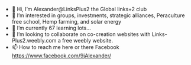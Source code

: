 - 👋 Hi, I’m Alexander@LinksPlus2 the Global links+2 club
- 👀 I’m interested in groups, investments, strategic alliances, Peraculture free school, Hemp farming, and solar energy
- 🌱 I’m currently 67 learning lots...
- 💞️ I’m looking to collaborate on co-creation websites with Links-Plus2.weebly.com a free weebly website.
- 📫 How to reach me here or there Facebook https://www.facebook.com/9jAlexander/

<!---
LinksPlus2/LinksPlus2 is a ✨ special ✨ repository because its `README.md` (this file) appears on your GitHub profile.
You can click the Preview link to take a look at your changes.
--->
